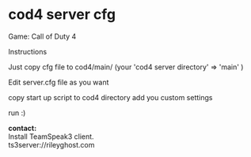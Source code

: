 # cod4 server cfg

Game: Call of Duty 4 

Instructions

Just copy cfg file to cod4/main/ (your 'cod4 server directory' => 'main' )

Edit server.cfg file as you want

copy start up script to cod4 directory 
add you custom settings

run :)


<b> contact: </b> <br />
Install TeamSpeak3 client.  <br />
ts3server://rileyghost.com
